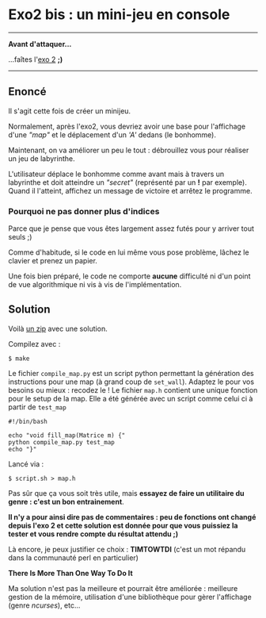 # Exo2 bis : un mini-jeu en console

---
__Avant d'attaquer...__

...faîtes l'[exo 2](/?n=C/exo2) __;)__

---

## Enoncé

Il s'agit cette fois de créer un minijeu.

Normalement, après l'exo2, vous devriez avoir une base pour l'affichage d'une _"map"_ et le déplacement d'un _'A'_ dedans (le bonhomme).

Maintenant, on va améliorer un peu le tout : débrouillez vous pour réaliser un jeu de labyrinthe.

L'utilisateur déplace le bonhomme comme avant mais à travers un labyrinthe et doit atteindre un _"secret"_ (représenté par un __!__ par exemple).
Quand il l'atteint, affichez un message de victoire et arrêtez le programme.

### Pourquoi ne pas donner plus d'indices

Parce que je pense que vous êtes largement assez futés pour y arriver tout seuls ;)

Comme d'habitude, si le code en lui même vous pose problème, lâchez le clavier et prenez un papier.

Une fois bien préparé, le code ne comporte __aucune__ difficulté ni d'un point de vue algorithmique ni vis à vis de l'implémentation.



## Solution

Voilà [un zip](http://matael.org/~matael/exos/exo2bis.zip) avec une solution.

Compilez avec :

    $ make

Le fichier `compile_map.py` est un script python permettant la génération des instructions pour une map (à grand coup de `set_wall`).
Adaptez le pour vos besoins ou mieux : recodez le !
Le fichier `map.h` contient une unique fonction pour le setup de la map.
Elle a été générée avec un script comme celui ci à partir de `test_map`

    #!/bin/bash

    echo "void fill_map(Matrice m) {"
    python compile_map.py test_map
    echo "}"

Lancé via :

    $ script.sh > map.h

Pas sûr que ça vous soit très utile, mais __essayez de faire un utilitaire du genre : c'est un bon entrainement__.

__Il n'y a pour ainsi dire pas de commentaires : peu de fonctions ont changé depuis l'exo 2 et cette solution est donnée pour que vous puissiez la tester et vous rendre compte du résultat attendu ;)__

Là encore, je peux justifier ce choix : __TIMTOWTDI__ (c'est un mot répandu dans la communauté perl en particulier)

<p class="center"><strong>There Is More Than One Way To Do It</strong></p>

Ma solution n'est pas la meilleure et pourrait être améliorée : meilleure gestion de la mémoire, utilisation d'une bibliothèque pour gèrer l'affichage (genre _ncurses_), etc...
